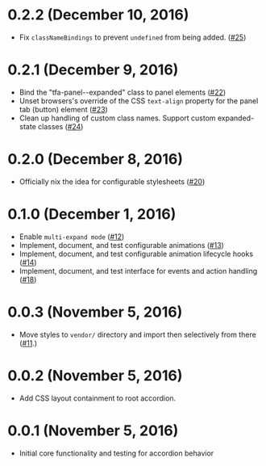 # 0.2.2 (December 10, 2016)

- Fix `classNameBindings` to prevent `undefined` from being added. ([#25](https://github.com/Ticketfly/ember-ticketfly-accordion/pull/25]))


# 0.2.1 (December 9, 2016)

- Bind the "tfa-panel--expanded" class to panel elements ([#22](https://github.com/Ticketfly/ember-ticketfly-accordion/pull/22]))
- Unset browsers's override of the CSS `text-align` property 
  for the panel tab (button) element ([#23](https://github.com/Ticketfly/ember-ticketfly-accordion/pull/23]))
- Clean up handling of custom class names. Support custom expanded-state classes ([#24](https://github.com/Ticketfly/ember-ticketfly-accordion/pull/24]))


# 0.2.0 (December 8, 2016)

- Officially nix the idea for configurable stylesheets ([#20](https://github.com/Ticketfly/ember-ticketfly-accordion/pull/20]))


# 0.1.0 (December 1, 2016)

- Enable `multi-expand mode` ([#12](https://github.com/Ticketfly/ember-ticketfly-accordion/pull/12))
- Implement, document, and test configurable animations ([#13](https://github.com/Ticketfly/ember-ticketfly-accordion/pull/13))
- Implement, document, and test configurable animation lifecycle hooks ([#14](https://github.com/Ticketfly/ember-ticketfly-accordion/pull/14))
- Implement, document, and test interface for events and action handling ([#18](https://github.com/Ticketfly/ember-ticketfly-accordion/pull/18))


# 0.0.3 (November 5, 2016)

- Move styles to `vendor/` directory and import then
selectively from there ([#11](https://github.com/Ticketfly/ember-ticketfly-accordion/pull/11).)


# 0.0.2 (November 5, 2016)

- Add CSS layout containment to root accordion. 


# 0.0.1 (November 5, 2016)

- Initial core functionality and testing for accordion behavior

